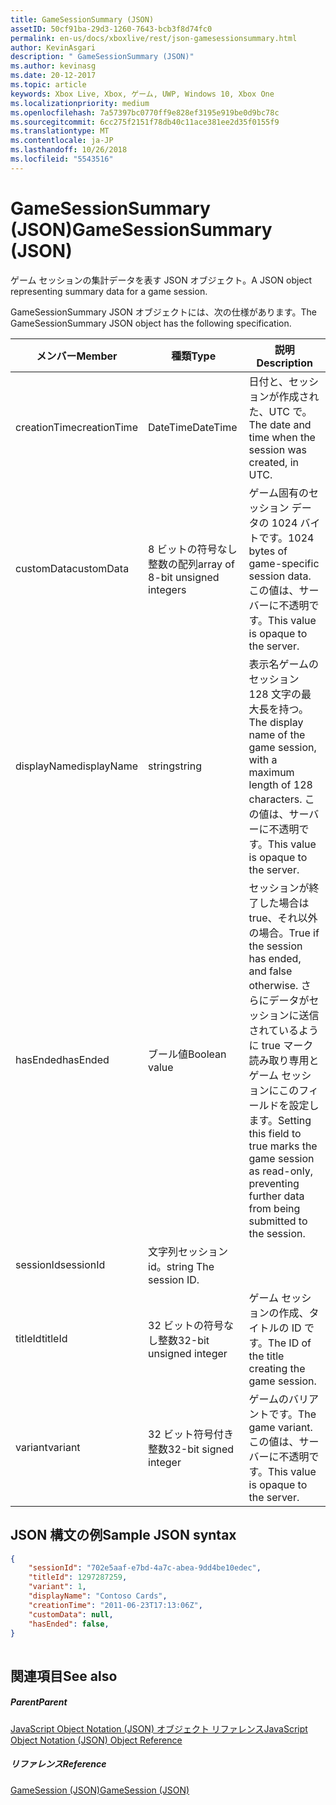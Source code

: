 ```yaml
---
title: GameSessionSummary (JSON)
assetID: 50cf91ba-29d3-1260-7643-bcb3f8d74fc0
permalink: en-us/docs/xboxlive/rest/json-gamesessionsummary.html
author: KevinAsgari
description: " GameSessionSummary (JSON)"
ms.author: kevinasg
ms.date: 20-12-2017
ms.topic: article
keywords: Xbox Live, Xbox, ゲーム, UWP, Windows 10, Xbox One
ms.localizationpriority: medium
ms.openlocfilehash: 7a57397bc0770ff9e828ef3195e919be0d9bc78c
ms.sourcegitcommit: 6cc275f2151f78db40c11ace381ee2d35f0155f9
ms.translationtype: MT
ms.contentlocale: ja-JP
ms.lasthandoff: 10/26/2018
ms.locfileid: "5543516"
---
```

# <a name="gamesessionsummary-json"></a><span data-ttu-id="6caa0-104">GameSessionSummary (JSON)</span><span class="sxs-lookup"><span data-stu-id="6caa0-104">GameSessionSummary (JSON)</span></span>
<span data-ttu-id="6caa0-105">ゲーム セッションの集計データを表す JSON オブジェクト。</span><span class="sxs-lookup"><span data-stu-id="6caa0-105">A JSON object representing summary data for a game session.</span></span> 
<a id="ID4EN"></a>

  
 
<span data-ttu-id="6caa0-106">GameSessionSummary JSON オブジェクトには、次の仕様があります。</span><span class="sxs-lookup"><span data-stu-id="6caa0-106">The GameSessionSummary JSON object has the following specification.</span></span>
 
| <span data-ttu-id="6caa0-107">メンバー</span><span class="sxs-lookup"><span data-stu-id="6caa0-107">Member</span></span>| <span data-ttu-id="6caa0-108">種類</span><span class="sxs-lookup"><span data-stu-id="6caa0-108">Type</span></span>| <span data-ttu-id="6caa0-109">説明</span><span class="sxs-lookup"><span data-stu-id="6caa0-109">Description</span></span>| 
| --- | --- | --- | 
| <span data-ttu-id="6caa0-110">creationTime</span><span class="sxs-lookup"><span data-stu-id="6caa0-110">creationTime</span></span>| <span data-ttu-id="6caa0-111">DateTime</span><span class="sxs-lookup"><span data-stu-id="6caa0-111">DateTime</span></span>| <span data-ttu-id="6caa0-112">日付と、セッションが作成された、UTC で。</span><span class="sxs-lookup"><span data-stu-id="6caa0-112">The date and time when the session was created, in UTC.</span></span> | 
| <span data-ttu-id="6caa0-113">customData</span><span class="sxs-lookup"><span data-stu-id="6caa0-113">customData</span></span>| <span data-ttu-id="6caa0-114">8 ビットの符号なし整数の配列</span><span class="sxs-lookup"><span data-stu-id="6caa0-114">array of 8-bit unsigned integers</span></span>| <span data-ttu-id="6caa0-115">ゲーム固有のセッション データの 1024 バイトです。</span><span class="sxs-lookup"><span data-stu-id="6caa0-115">1024 bytes of game-specific session data.</span></span> <span data-ttu-id="6caa0-116">この値は、サーバーに不透明です。</span><span class="sxs-lookup"><span data-stu-id="6caa0-116">This value is opaque to the server.</span></span> | 
| <span data-ttu-id="6caa0-117">displayName</span><span class="sxs-lookup"><span data-stu-id="6caa0-117">displayName</span></span>| <span data-ttu-id="6caa0-118">string</span><span class="sxs-lookup"><span data-stu-id="6caa0-118">string</span></span>| <span data-ttu-id="6caa0-119">表示名ゲームのセッション 128 文字の最大長を持つ。</span><span class="sxs-lookup"><span data-stu-id="6caa0-119">The display name of the game session, with a maximum length of 128 characters.</span></span> <span data-ttu-id="6caa0-120">この値は、サーバーに不透明です。</span><span class="sxs-lookup"><span data-stu-id="6caa0-120">This value is opaque to the server.</span></span> | 
| <span data-ttu-id="6caa0-121">hasEnded</span><span class="sxs-lookup"><span data-stu-id="6caa0-121">hasEnded</span></span>| <span data-ttu-id="6caa0-122">ブール値</span><span class="sxs-lookup"><span data-stu-id="6caa0-122">Boolean value</span></span>| <span data-ttu-id="6caa0-123">セッションが終了した場合は true、それ以外の場合。</span><span class="sxs-lookup"><span data-stu-id="6caa0-123">True if the session has ended, and false otherwise.</span></span> <span data-ttu-id="6caa0-124">さらにデータがセッションに送信されているように true マーク読み取り専用とゲーム セッションにこのフィールドを設定します。</span><span class="sxs-lookup"><span data-stu-id="6caa0-124">Setting this field to true marks the game session as read-only, preventing further data from being submitted to the session.</span></span> | 
| <span data-ttu-id="6caa0-125">sessionId</span><span class="sxs-lookup"><span data-stu-id="6caa0-125">sessionId</span></span>| <span data-ttu-id="6caa0-126">文字列セッション id。</span><span class="sxs-lookup"><span data-stu-id="6caa0-126">string The session ID.</span></span> | 
| <span data-ttu-id="6caa0-127">titleId</span><span class="sxs-lookup"><span data-stu-id="6caa0-127">titleId</span></span>| <span data-ttu-id="6caa0-128">32 ビットの符号なし整数</span><span class="sxs-lookup"><span data-stu-id="6caa0-128">32-bit unsigned integer</span></span>| <span data-ttu-id="6caa0-129">ゲーム セッションの作成、タイトルの ID です。</span><span class="sxs-lookup"><span data-stu-id="6caa0-129">The ID of the title creating the game session.</span></span>| 
| <span data-ttu-id="6caa0-130">variant</span><span class="sxs-lookup"><span data-stu-id="6caa0-130">variant</span></span>| <span data-ttu-id="6caa0-131">32 ビット符号付き整数</span><span class="sxs-lookup"><span data-stu-id="6caa0-131">32-bit signed integer</span></span>| <span data-ttu-id="6caa0-132">ゲームのバリアントです。</span><span class="sxs-lookup"><span data-stu-id="6caa0-132">The game variant.</span></span> <span data-ttu-id="6caa0-133">この値は、サーバーに不透明です。</span><span class="sxs-lookup"><span data-stu-id="6caa0-133">This value is opaque to the server.</span></span>| 
  
<a id="ID4EID"></a>

 
## <a name="sample-json-syntax"></a><span data-ttu-id="6caa0-134">JSON 構文の例</span><span class="sxs-lookup"><span data-stu-id="6caa0-134">Sample JSON syntax</span></span>
 

```json
{
    "sessionId": "702e5aaf-e7bd-4a7c-abea-9dd4be10edec",
    "titleId": 1297287259,
    "variant": 1,
    "displayName": "Contoso Cards",
    "creationTime": "2011-06-23T17:13:06Z",
    "customData": null,
    "hasEnded": false,
}
    
```

  
<a id="ID4ERD"></a>

 
## <a name="see-also"></a><span data-ttu-id="6caa0-135">関連項目</span><span class="sxs-lookup"><span data-stu-id="6caa0-135">See also</span></span>
 
<a id="ID4ETD"></a>

 
##### <a name="parent"></a><span data-ttu-id="6caa0-136">Parent</span><span class="sxs-lookup"><span data-stu-id="6caa0-136">Parent</span></span> 

[<span data-ttu-id="6caa0-137">JavaScript Object Notation (JSON) オブジェクト リファレンス</span><span class="sxs-lookup"><span data-stu-id="6caa0-137">JavaScript Object Notation (JSON) Object Reference</span></span>](atoc-xboxlivews-reference-json.md)

  
<a id="ID4E4D"></a>

 
##### <a name="reference"></a><span data-ttu-id="6caa0-138">リファレンス</span><span class="sxs-lookup"><span data-stu-id="6caa0-138">Reference</span></span> 

[<span data-ttu-id="6caa0-139">GameSession (JSON)</span><span class="sxs-lookup"><span data-stu-id="6caa0-139">GameSession (JSON)</span></span>](json-gamesession.md)

   